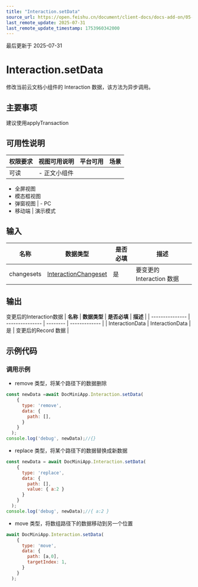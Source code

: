 ```yaml
---
title: "Interaction.setData"
source_url: https://open.feishu.cn/document/client-docs/docs-add-on/05-api-doc/interaction/Interaction.setData
last_remote_update: 2025-07-31
last_remote_update_timestamp: 1753960342000
---
```

最后更新于 2025-07-31

# Interaction.setData
修改当前云文档小组件的 Interaction 数据，该方法为异步调用。
## 主要事项
建议使用applyTransaction

## 可用性说明

权限要求 | 视图可用说明 | 平台可用 | 场景
--- | --- | --- | ---
可读 | - 正文小组件  
- 全屏视图  
- 模态框视图  
- 弹窗视图 | - PC  
- 移动端 | 演示模式

## 输入

| **名称**     | **数据类型**                                                                                                                                                | **是否必填** | **描述**             |
| ---------- | ------------------------------------------------------------------------------------------------------------------------------------------------------- | -------- | ------------------ |
| changesets | [InteractionChangeset](https://open.feishu.cn/document/uAjLw4CM/uYjL24iN/docs-add-on/05-api-doc/basic-data-reference---base/InteractionChangeset) | 是        | 要变更的Interaction 数据 |

## 输出

变更后的Interaction数据
| **名称**          | **数据类型**        | **是否必填** | **描述**        |
| --------------- | --------------- | -------- | ------------- |
| InteractionData | InteractionData | 是        | 变更后的Record 数据 |

## 示例代码

### 调用示例

- remove 类型，将某个路径下的数据删除
```js
const newData =await DocMiniApp.Interaction.setData(
    {
      type: 'remove',
      data: {
        path: [],
      }
    }
  );
console.log('debug', newData);//{}
```
- replace 类型，将某个路径下的数据替换成新数据
```js
const newData = await DocMiniApp.Interaction.setData(
    {
      type: 'replace',
      data: {
        path: [], 
        value: { a:2 }
      }
    }
  );
console.log('debug', newData);//{ a:2 }
```
- move 类型，将数组路径下的数据移动到另一个位置
```js
await DocMiniApp.Interaction.setData(
    {
      type: 'move',
      data: {
        path: [a,0],
		targetIndex: 1,
      }
    }
  );
```
